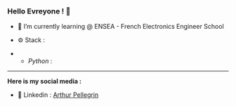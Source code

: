### Hello Evreyone ! 👋

- 🌱 I’m currently learning @ ENSEA - French Electronics Engineer School

- ⚙️ Stack :
- - *Python* :
- - -


**Here is my social media :**
- 💼 Linkedin : [Arthur Pellegrin](https://www.linkedin.com/in/arthurpellegrin/)

<!--
**Artpel1805/artpel1805** is a ✨ _special_ ✨ repository because its `README.md` (this file) appears on your GitHub profile.

Here are some ideas to get you started:

- 🔭 I’m currently working on ...
- 🌱 I’m currently learning ...
- 👯 I’m looking to collaborate on ...
- 🤔 I’m looking for help with ...
- 💬 Ask me about ...
- 📫 How to reach me: ...
- 😄 Pronouns: ...
- ⚡ Fun fact: ...
-->
